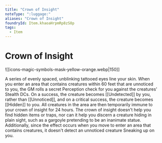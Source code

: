 ```yaml
---
title: "Crown of Insight"
noteType: ":luggage:"
aliases: "Crown of Insight"
foundryId: Item.khaoaHrpmRp8zS8p
tags:
  - Item
---
```


# Crown of Insight
![[icons-magic-symbols-mask-yellow-orange.webp|150]]

A series of evenly spaced, unblinking tattooed eyes line your skin. When you enter an area that contains creatures within 60 feet that are unnoticed to you, the GM rolls a secret Perception check for you against the creatures' Stealth DCs. On a success, the creature becomes [[Undetected]] by you, rather than [[Unnoticed]], and on a critical success, the creature becomes [[Hidden]] to you. All creatures in the area are then temporarily immune to your crown of insight for 24 hours. The crown of insight doesn't help you find hidden items or traps, nor can it help you discern a creature hiding in plain sight, such as a gargoyle pretending to be an inanimate statue. Additionally, since the effect occurs when you move to enter an area that contains creatures, it doesn't detect an unnoticed creature Sneaking up on you.
